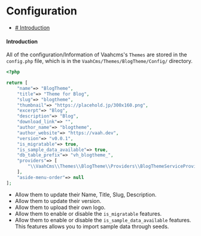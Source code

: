 # Configuration

- [# Introduction](#introduction)



#### Introduction

All of the configuration/Information of Vaahcms's `Themes` are stored in the `config.php` file, which is in the `VaahCms/Themes/BlogTheme/Config/` directory.



```php
<?php

return [
    "name"=> "BlogTheme",
    "title"=> "Theme for Blog",
    "slug"=> "blogtheme",
    "thumbnail"=> "https://placehold.jp/300x160.png",
    "excerpt"=> "Blog",
    "description"=> "Blog",
    "download_link"=> "",
    "author_name"=> "blogtheme",
    "author_website"=> "https://vaah.dev",
    "version"=> "v0.0.1",
    "is_migratable"=> true,
    "is_sample_data_available"=> true,
    "db_table_prefix"=> "vh_blogtheme_",
    "providers"=> [
        "\\VaahCms\\Themes\\BlogTheme\\Providers\\BlogThemeServiceProvider"
    ],
    "aside-menu-order"=> null
];
```

- Allow them to update their Name, Title, Slug, Description.
- Allow them to update their version.
- Allow them to upload their own logo.
- Allow them to enable or disable the `is_migratable` features.
- Allow them to enable or disable the `is_sample_data_available` features. This features allows you to import sample data through seeds.

